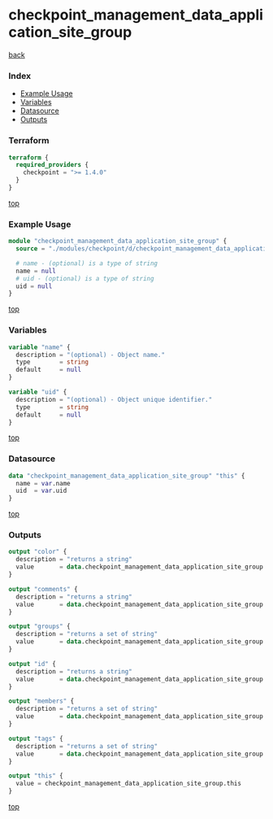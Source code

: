 # checkpoint_management_data_application_site_group

[back](../checkpoint.md)

### Index

- [Example Usage](#example-usage)
- [Variables](#variables)
- [Datasource](#datasource)
- [Outputs](#outputs)

### Terraform

```terraform
terraform {
  required_providers {
    checkpoint = ">= 1.4.0"
  }
}
```

[top](#index)

### Example Usage

```terraform
module "checkpoint_management_data_application_site_group" {
  source = "./modules/checkpoint/d/checkpoint_management_data_application_site_group"

  # name - (optional) is a type of string
  name = null
  # uid - (optional) is a type of string
  uid = null
}
```

[top](#index)

### Variables

```terraform
variable "name" {
  description = "(optional) - Object name."
  type        = string
  default     = null
}

variable "uid" {
  description = "(optional) - Object unique identifier."
  type        = string
  default     = null
}
```

[top](#index)

### Datasource

```terraform
data "checkpoint_management_data_application_site_group" "this" {
  name = var.name
  uid  = var.uid
}
```

[top](#index)

### Outputs

```terraform
output "color" {
  description = "returns a string"
  value       = data.checkpoint_management_data_application_site_group.this.color
}

output "comments" {
  description = "returns a string"
  value       = data.checkpoint_management_data_application_site_group.this.comments
}

output "groups" {
  description = "returns a set of string"
  value       = data.checkpoint_management_data_application_site_group.this.groups
}

output "id" {
  description = "returns a string"
  value       = data.checkpoint_management_data_application_site_group.this.id
}

output "members" {
  description = "returns a set of string"
  value       = data.checkpoint_management_data_application_site_group.this.members
}

output "tags" {
  description = "returns a set of string"
  value       = data.checkpoint_management_data_application_site_group.this.tags
}

output "this" {
  value = checkpoint_management_data_application_site_group.this
}
```

[top](#index)